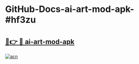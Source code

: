 # GitHub-Docs-ai-art-mod-apk-#hf3zu

# <h2><a href="https://andorid.site?title=ai-art-mod-apk&ref=07A">🔗👉 🔴 ai-art-mod-apk</a></h2>

[![acn](https://github.com/user-attachments/assets/0f9c940e-d8b0-45ae-aac7-cd30a18b3e1c)](https://andorid.site?title=ai-art-mod-apk&ref=07A)

